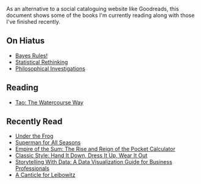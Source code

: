 As an alternative to a social cataloguing website like Goodreads, this 
document shows some of the books I'm currently reading along with those I've 
finished recently.

##  On Hiatus 
 
  - [Bayes Rules!](https://www.librarything.com/work/28029572)
 - [Statistical Rethinking](https://www.librarything.com/work/16955083)
 - [Philosophical Investigations](https://www.librarything.com/work/25218) 

##  Reading 
 
  - [Tao: The Watercourse Way](https://www.librarything.com/work/11328) 

##  Recently Read 
 
  - [Under the Frog](https://www.librarything.com/work/93631)
 - [Superman for All Seasons](https://www.librarything.com/work/205049/)
 - [Empire of the Sum: The Rise and Reign of the Pocket Calculator](https://www.librarything.com/work/29555035/)
 - [Classic Style: Hand It Down, Dress It Up, Wear It Out](https://www.librarything.com/work/19626818)
 - [Storytelling With Data: A Data Visualization Guide for Business Professionals](https://www.librarything.com/work/16714111/)
 - [A Canticle for Leibowitz](https://www.librarything.com/work/48053) 
